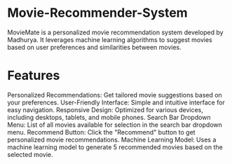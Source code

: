 # Movie-Recommender-System
MovieMate is a personalized movie recommendation system developed by Madhurya. It leverages machine learning algorithms to suggest movies based on user preferences and similarities between movies.
# Features
Personalized Recommendations: Get tailored movie suggestions based on your preferences.
User-Friendly Interface: Simple and intuitive interface for easy navigation.
Responsive Design: Optimized for various devices, including desktops, tablets, and mobile phones.
Search Bar Dropdown Menu: List of all movies available for selection in the search bar dropdown menu.
Recommend Button: Click the "Recommend" button to get personalized movie recommendations.
Machine Learning Model: Uses a machine learning model to generate 5 recommended movies based on the selected movie.
